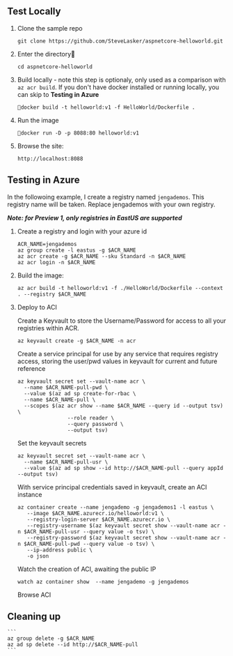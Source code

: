 ## Test Locally

1. Clone the sample repo

    ` git clone https://github.com/SteveLasker/aspnetcore-helloworld.git `

1. Enter the directory

    `cd aspnetcore-helloworld`
1. Build locally - note this step is optionaly, only used as a comparison with `az acr build`. If you don't have docker installed or running locally, you can skip to **Testing in Azure**
    
    ` docker build -t helloworld:v1 -f HelloWorld/Dockerfile . `

1. Run the image

    `docker run -D -p 8088:80 helloworld:v1`

1. Browse the site: 

    `http://localhost:8088`

## Testing in Azure

In the followoing example, I create a registry named `jengademos`. This registry name will be taken. Replace jengademos with your own registry. 

***Note: for Preview 1, only registries in EastUS are supported***

1.	Create a registry and login with your azure id
    
    ```
    ACR_NAME=jengademos
    az group create -l eastus -g $ACR_NAME
    az acr create -g $ACR_NAME --sku Standard -n $ACR_NAME
    az acr login -n $ACR_NAME
	```

1.  Build the image:

    ```
    az acr build -t helloworld:v1 -f ./HelloWorld/Dockerfile --context . --registry $ACR_NAME 
    ```

1.  Deploy to ACI

	Create a Keyvault to store the Username/Password for access to all your registries within ACR.

    `az keyvault create -g $ACR_NAME -n acr`
	
    Create a service principal for use by any service that requires registry access, storing the user/pwd values in keyvault for current and future reference
    ```
    az keyvault secret set --vault-name acr \
      --name $ACR_NAME-pull-pwd \
      --value $(az ad sp create-for-rbac \
      --name $ACR_NAME-pull \
      --scopes $(az acr show --name $ACR_NAME --query id --output tsv) \
                    --role reader \
                    --query password \
                    --output tsv)
    ```

	Set the keyvault secrets

    ```
    az keyvault secret set --vault-name acr \
      --name $ACR_NAME-pull-usr \
      --value $(az ad sp show --id http://$ACR_NAME-pull --query appId --output tsv)
    ```

	With service principal credentials saved in keyvault, create an ACI instance

    ```
    az container create --name jengademo -g jengademos1 -l eastus \
       --image $ACR_NAME.azurecr.io/helloworld:v1 \
       --registry-login-server $ACR_NAME.azurecr.io \
       --registry-username $(az keyvault secret show --vault-name acr -n $ACR_NAME-pull-usr --query value -o tsv) \
       --registry-password $(az keyvault secret show --vault-name acr -n $ACR_NAME-pull-pwd --query value -o tsv) \
       --ip-address public \
       -o json
    ```

	Watch the creation of ACI, awaiting the public IP

    ```
    watch az container show  --name jengademo -g jengademos
    ```

	Browse ACI

## Cleaning up
    ```
    az group delete -g $ACR_NAME
    az ad sp delete --id http://$ACR_NAME-pull
    ```